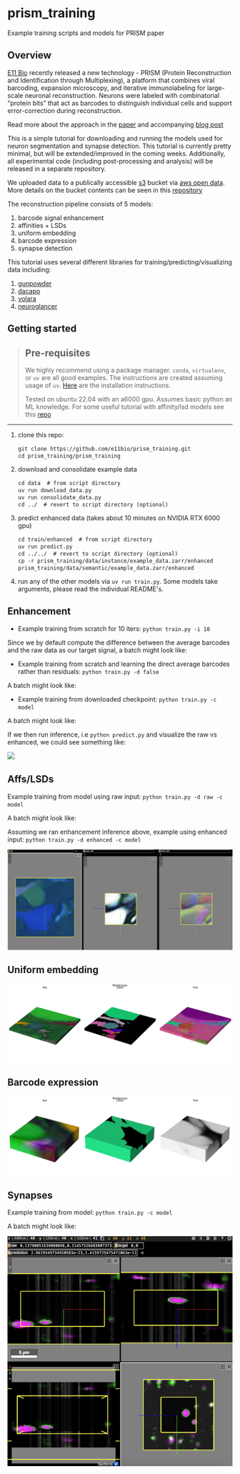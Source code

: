 # prism_training
Example training scripts and models for PRISM paper

## Overview

[E11 Bio](https://www.e11.bio/) recently released a new technology - PRISM (Protein Reconstruction and Identification through Multiplexing), a platform that combines viral barcoding, expansion microscopy, and iterative immunolabeling for large-scale neuronal reconstruction. Neurons were labeled with combinatorial “protein bits” that act as barcodes to distinguish individual cells and support error-correction during reconstruction. 

Read more about the approach in the [paper](https://www.biorxiv.org/content/10.1101/2025.09.26.678648v1) and accompanying [blog post](https://www.e11.bio/blog/prism)

This is a simple tutorial for downloading and running the models used for neuron segmentation and synapse detection. This tutorial is currently pretty minimal, but will be extended/improved in the coming weeks. Additionally, all experimental code (including post-processing and analysis) will be released in a separate repository.

We uploaded data to a publically accessible [s3](https://aws.amazon.com/s3/) bucket via [aws open data](https://aws.amazon.com/opendata/). More details on the bucket contents can be seen in this [repository](https://github.com/e11bio/e11-open-data)

The reconstruction pipeline consists of 5 models:

1. barcode signal enhancement
2. affinities + LSDs
3. uniform embedding
4. barcode expression
5. synapse detection

This tutorial uses several different libraries for training/predicting/visualizing data including:

1. [gunpowder](https://funkelab.github.io/gunpowder/)
2. [dacapo](https://funkelab.github.io/dacapo/)
3. [volara](https://www.e11.bio/blog/volara)
4. [neuroglancer](https://github.com/google/neuroglancer)

## Getting started

> ## Pre-requisites
> We highly recommend using a package manager. `conda`, `virtualenv`, or `uv` are all good examples. The instructions are
> created assuming usage of `uv`. [Here](https://docs.astral.sh/uv/getting-started/installation/) are the installation instructions.
>
> Tested on ubuntu 22.04 with an a6000 gpu. Assumes basic python an ML knowledge. For some useful tutorial with affinity/lsd models see this [repo](https://github.com/funkelab/lsd)
---


1. clone this repo:
    ```
    git clone https://github.com/e11bio/prism_training.git
    cd prism_training/prism_training
    ```

2. download and consolidate example data
    ```
    cd data  # from script directory
    uv run download_data.py
    uv run consolidate_data.py
    cd ../  # revert to script directory (optional)
    ```

3. predict enhanced data (takes about 10 minutes on NVIDIA RTX 6000 gpu)
    ```
    cd train/enhanced  # from script directory
    uv run predict.py
    cd ../../  # revert to script directory (optional)
    cp -r prism_training/data/instance/example_data.zarr/enhanced prism_training/data/semantic/example_data.zarr/enhanced
    ```

4. run any of the other models via `uv run train.py`. Some models take arguments, please read the individual README's.

## Enhancement

* Example training from scratch for 10 iters: `python train.py -i 10`

Since we by default compute the difference between the average barcodes and the raw data as our target signal, a batch might look like:

* Example training from scratch and learning the direct average barcodes rather than residuals: `python train.py -d false`

A batch might look like:

* Example training from downloaded checkpoint: `python train.py -c model`

A batch might look like:

If we then run inference, i.e `python predict.py` and visualize the raw vs enhanced, we could see something like: 

![](https://github.com/e11bio/prism_training/blob/main/static/enhanced_pred.png)

## Affs/LSDs

Example training from model using raw input: `python train.py -d raw -c model`

A batch might look like:

Assuming we ran enhancement inference above, example using enhanced input: `python train.py -d enhanced -c model`

![](https://github.com/e11bio/prism_training/blob/main/static/affs_batch.png)

## Uniform embedding

![](https://github.com/e11bio/prism_training/blob/main/static/uniform_batch.jpg)

## Barcode expression

![](https://github.com/e11bio/prism_training/blob/main/static/binary_batch.jpg)

## Synapses

Example training from model: `python train.py -c model`

A batch might look like:

![](https://github.com/e11bio/prism_training/blob/main/static/synapse_batch.png)
